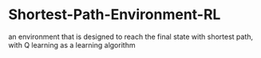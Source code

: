# Shortest-Path-Environment-RL
an environment that is designed to reach the final state with shortest path, with Q learning as a learning algorithm 
